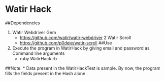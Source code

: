 # Watir Hack

##Dependencies
1. Watir Webdriver Gem
	* https://github.com/watir/watir-webdriver
2 Watir Scroll 
	* https://github.com/p0deje/watir-scroll
##Use
1. Execute the program in WatirHack by giving email and password as Command line arguments
	* ruby WatirHack.rb <email> <password>

##Note: 
	* Data present in the WatirHackTest is sample. By now, the program fills the fields present in the Hash alone
